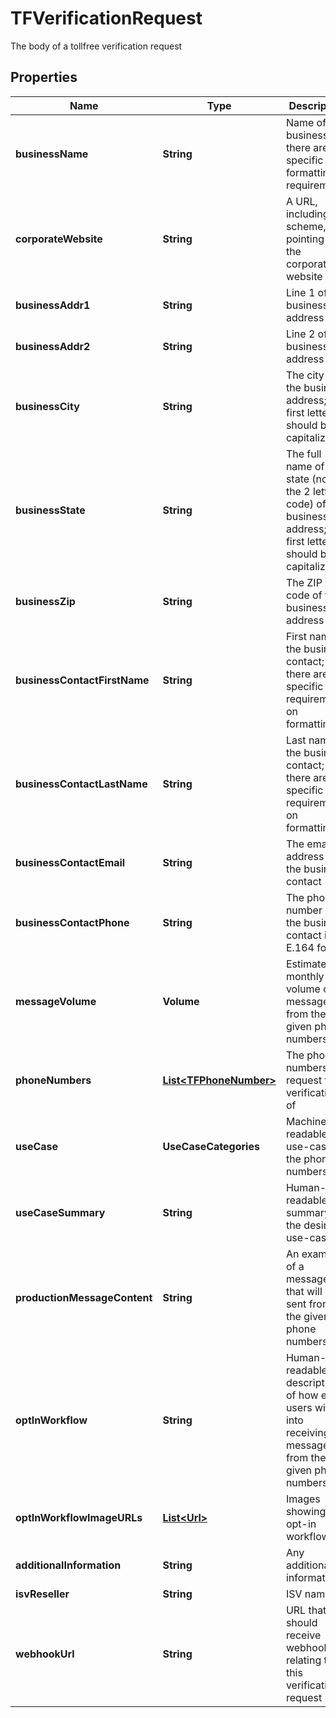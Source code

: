 

# TFVerificationRequest

The body of a tollfree verification request

## Properties

| Name | Type | Description | Notes |
|------------ | ------------- | ------------- | -------------|
|**businessName** | **String** | Name of the business; there are no specific formatting requirements |  |
|**corporateWebsite** | **String** | A URL, including the scheme, pointing to the corporate website |  |
|**businessAddr1** | **String** | Line 1 of the business address |  |
|**businessAddr2** | **String** | Line 2 of the business address |  [optional] |
|**businessCity** | **String** | The city of the business address; the first letter should be capitalized |  |
|**businessState** | **String** | The full name of the state (not the 2 letter code) of the business address; the first letter should be capitalized |  |
|**businessZip** | **String** | The ZIP code of the business address |  |
|**businessContactFirstName** | **String** | First name of the business contact; there are no specific requirements on formatting |  |
|**businessContactLastName** | **String** | Last name of the business contact; there are no specific requirements on formatting |  |
|**businessContactEmail** | **String** | The email address of the business contact |  |
|**businessContactPhone** | **String** | The phone number of the business contact in E.164 format |  |
|**messageVolume** | **Volume** | Estimated monthly volume of messages from the given phone numbers |  |
|**phoneNumbers** | [**List&lt;TFPhoneNumber&gt;**](TFPhoneNumber.md) | The phone numbers to request the verification of |  |
|**useCase** | **UseCaseCategories** | Machine-readable use-case for the phone numbers |  |
|**useCaseSummary** | **String** | Human-readable summary of the desired use-case |  |
|**productionMessageContent** | **String** | An example of a message that will be sent from the given phone numbers |  |
|**optInWorkflow** | **String** | Human-readable description of how end users will opt into receiving messages from the given phone numbers |  |
|**optInWorkflowImageURLs** | [**List&lt;Url&gt;**](Url.md) | Images showing the opt-in workflow |  |
|**additionalInformation** | **String** | Any additional information |  |
|**isvReseller** | **String** | ISV name |  |
|**webhookUrl** | **String** | URL that should receive webhooks relating to this verification request |  [optional] |



